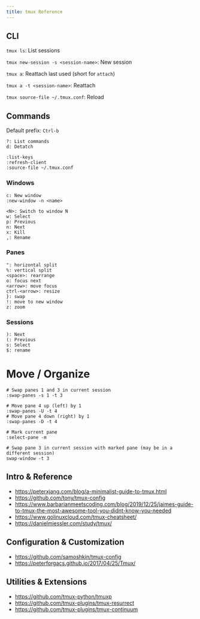```yaml
---
title: tmux Reference
---
```


## CLI

`tmux ls`: List sessions

`tmux new-session -s <session-name>`: New session

`tmux a`: Reattach last used (short for `attach`)

`tmux a -t <session-name>`: Reattach

`tmux source-file ~/.tmux.conf`: Reload

## Commands
Default prefix: `Ctrl-b`

```
?: List commands
d: Detatch

:list-keys
:refresh-client
:source-file ~/.tmux.conf
```

### Windows
```
c: New window
:new-window -n <name>

<N>: Switch to window N
w: Select
p: Previous
n: Next
x: Kill
,: Rename

```
### Panes

```
": horizontal split
%: vertical split
<space>: rearrange
o: focus next
<arrow>: move focus
ctrl-<arrow>: resize
}: swap
!: move to new window
z: zoom
```

### Sessions
```
): Next
(: Previous
s: Select
$: rename
```

# Move / Organize
```
# Swap panes 1 and 3 in current session
:swap-panes -s 1 -t 3

# Move pane 4 up (left) by 1
:swap-panes -U -t 4
# Move pane 4 down (right) by 1
:swap-panes -D -t 4

# Mark current pane
:select-pane -m

# Swap pane 3 in current session with marked pane (may be in a different session)
swap-window -t 3
```

## Intro & Reference
 * https://peterxjang.com/blog/a-minimalist-guide-to-tmux.html
 * https://github.com/tony/tmux-config
 * https://www.barbarianmeetscoding.com/blog/2019/12/25/jaimes-guide-to-tmux-the-most-awesome-tool-you-didnt-know-you-needed
 * https://www.golinuxcloud.com/tmux-cheatsheet/
 * https://danielmiessler.com/study/tmux/

## Configuration & Customization
* https://github.com/samoshkin/tmux-config
* https://peterforgacs.github.io/2017/04/25/Tmux/

## Utilities & Extensions
* https://github.com/tmux-python/tmuxp
* https://github.com/tmux-plugins/tmux-resurrect
* https://github.com/tmux-plugins/tmux-continuum
